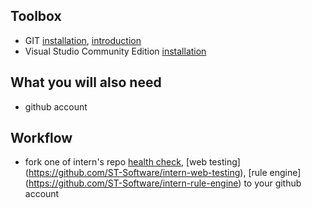 ## Toolbox

- GIT [installation](https://git-scm.com/download/win), [introduction](https://git-scm.com/book/en/v2/Getting-Started-Git-Basics)
- Visual Studio Community Edition [installation](https://www.visualstudio.com/en-us/products/visual-studio-community-vs.aspx)

## What you will also need

- github account

## Workflow

- fork one of intern's repo  [health check](https://github.com/ST-Software/intern-messagesender-healthcheck), [web testing] (https://github.com/ST-Software/intern-web-testing), [rule engine] (https://github.com/ST-Software/intern-rule-engine) to your github account
